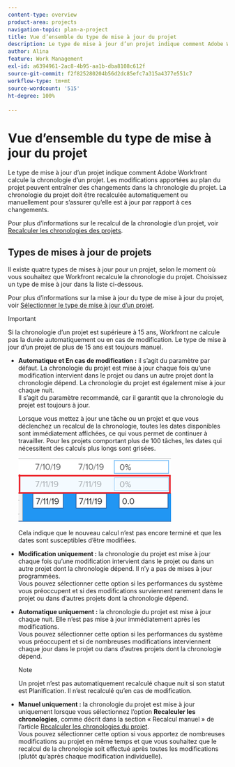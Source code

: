 ```yaml
---
content-type: overview
product-area: projects
navigation-topic: plan-a-project
title: Vue d’ensemble du type de mise à jour du projet
description: Le type de mise à jour d’un projet indique comment Adobe Workfront calcule la chronologie d’un projet. Les modifications apportées au plan du projet peuvent entraîner des changements dans la chronologie du projet. La chronologie du projet doit être recalculée automatiquement ou manuellement pour s’assurer qu’elle est à jour par rapport à ces changements.
author: Alina
feature: Work Management
exl-id: a6394961-2ac8-4b95-aa1b-dba8108c612f
source-git-commit: f2f825280204b56d2dc85efc7a315a4377e551c7
workflow-type: tm+mt
source-wordcount: '515'
ht-degree: 100%

---
```


# Vue d’ensemble du type de mise à jour du projet

Le type de mise à jour d’un projet indique comment Adobe Workfront calcule la chronologie d’un projet. Les modifications apportées au plan du projet peuvent entraîner des changements dans la chronologie du projet. La chronologie du projet doit être recalculée automatiquement ou manuellement pour s’assurer qu’elle est à jour par rapport à ces changements.

Pour plus d’informations sur le recalcul de la chronologie d’un projet, voir [Recalculer les chronologies des projets](../../../manage-work/projects/manage-projects/recalculate-project-timeline.md).

## Types de mises à jour de projets

Il existe quatre types de mises à jour pour un projet, selon le moment où vous souhaitez que Workfront recalcule la chronologie du projet. Choisissez un type de mise à jour dans la liste ci-dessous.

Pour plus d’informations sur la mise à jour du type de mise à jour du projet, voir [Sélectionner le type de mise à jour d’un projet](../../../manage-work/projects/manage-projects/select-project-update-type.md).

>[!IMPORTANT]
>
>Si la chronologie d’un projet est supérieure à 15 ans, Workfront ne calcule pas la durée automatiquement ou en cas de modification. Le type de mise à jour d’un projet de plus de 15 ans est toujours manuel.

* **Automatique et En cas de modification :** il s’agit du paramètre par défaut. La chronologie du projet est mise à jour chaque fois qu’une modification intervient dans le projet ou dans un autre projet dont la chronologie dépend. La chronologie du projet est également mise à jour chaque nuit.\
  Il s’agit du paramètre recommandé, car il garantit que la chronologie du projet est toujours à jour.

  Lorsque vous mettez à jour une tâche ou un projet et que vous déclenchez un recalcul de la chronologie, toutes les dates disponibles sont immédiatement affichées, ce qui vous permet de continuer à travailler. Pour les projets comportant plus de 100 tâches, les dates qui nécessitent des calculs plus longs sont grisées.

  ![](assets/dates-dimmed-when-insline-editing-350x146.png)

  Cela indique que le nouveau calcul n’est pas encore terminé et que les dates sont susceptibles d’être modifiées.

* **Modification uniquement :** la chronologie du projet est mise à jour chaque fois qu’une modification intervient dans le projet ou dans un autre projet dont la chronologie dépend. Il n’y a pas de mises à jour programmées.\
  Vous pouvez sélectionner cette option si les performances du système vous préoccupent et si des modifications surviennent rarement dans le projet ou dans d’autres projets dont la chronologie dépend.

* **Automatique uniquement :** la chronologie du projet est mise à jour chaque nuit. Elle n’est pas mise à jour immédiatement après les modifications.\
  Vous pouvez sélectionner cette option si les performances du système vous préoccupent et si de nombreuses modifications interviennent chaque jour dans le projet ou dans d’autres projets dont la chronologie dépend.

  >[!NOTE]
  >
  >Un projet n’est pas automatiquement recalculé chaque nuit si son statut est Planification. Il n’est recalculé qu’en cas de modification.

* **Manuel uniquement :** la chronologie du projet est mise à jour uniquement lorsque vous sélectionnez l’option **Recalculer les chronologies**, comme décrit dans la section « Recalcul manuel » de l’article [Recalculer les chronologies du projet](../../../manage-work/projects/manage-projects/recalculate-project-timeline.md).\
  Vous pouvez sélectionner cette option si vous apportez de nombreuses modifications au projet en même temps et que vous souhaitez que le recalcul de la chronologie soit effectué après toutes les modifications (plutôt qu’après chaque modification individuelle).
